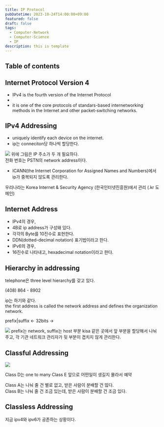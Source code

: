 ```yaml
---
title: IP Protocol
pubDatetime: 2023-10-24T14:00:00+09:00
featured: false
draft: false
tags:
  - Computer-Network
  - Computer-Science
  - IP
description: this is template
---
```


## Table of contents

## Internet Protocol Version 4

- IPv4 is the fourth version of the Internet Protocol
-
- it is one of the core protocols of standars-based internetworking methods in the Internet and other packet-switching networks.

## IPv4 Addressing

- uniquely identify each device on the internet.
- ip는 conneciton당 하나씩 할당한다.

![](https://res.cloudinary.com/gyunseo-blog/image/upload/v1698669625/internet-protocol-1698123806915.jpeg)
위에 그림은 IP 주소가 두 개 필요하다.  
전화 번호는 PSTN의 network address이다.

- ICANN(the Internet Corporation for Assigned Names and Numbers)에서 ip가 중복되지 않도록 관리한다.

우리나라는 Korea Internet & Security Agency (한국인터넷진흥원)에서 관리 (.kr 도메인)

## Internet Address

- IPv4의 경우,
- 4B로 ip address가 구성돼 있다.
- 각각의 Byte를 10진수로 표현한다.
- DDN(dotted-decimal notation) 표기법이라고 한다.
- IPv6의 경우,
- 16진수로 나타내고, hexadecimal notation이라고 한다.

## Hierarchy in addressing

telephone은 three level hierarchy를 갖고 있다.

(408) 864 - 8902

ip는 하기와 같다.  
the first address is called the network address and defines the organization network.

prefix|suffix
<- 32bits ->

![](https://res.cloudinary.com/gyunseo-blog/image/upload/v1698669625/internet-protocol-1698124841723.jpeg)
prefix는 network,
suffix는 host 부분
kisa 같은 곳에서 앞 부분을 할당해서 나눠주고, 각 기관 네트워크 관리자가 뒷 부분이 겹치지 않게 관리한다.

## Classful Addressing

![](https://res.cloudinary.com/gyunseo-blog/image/upload/v1698669625/internet-protocol-1698124867936.jpeg)

Class D는 one to many
Class E 앞으로 어떤일이 생길지 몰라서 예약

Class A는 나눠 줄 건 별로 없고, 받은 사람이 분배할 건 많다.  
Class B는 나눠 줄 건 조금 있는데, 받은 사람이 분배할 건 조금 있다.

## Classless Addressing

지금 ipv4와 ipv6가 공존하는 상황이다.
